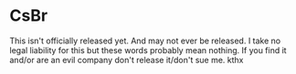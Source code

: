 CsBr
=========================================

This isn't officially released yet. And may not ever be released.
I take no legal liability for this but these words probably mean nothing.
If you find it and/or are an evil company don't release it/don't sue me. kthx